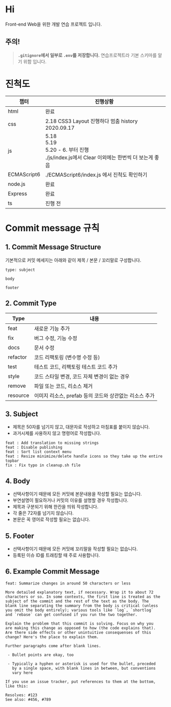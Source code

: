 # Hi

Front-end Web을 위한 개발 연습 프로젝트 입니다.

## 주의!

> **`.gitignore`에서 일부로 `.env`를 저장합니다.** 연습프로젝트라 기본 스키마를 알기 위함 입니다.

# 진척도

| 챕터        | 진행상황                                                                                         |
| ----------- | ------------------------------------------------------------------------------------------------ |
| html        | 완료                                                                                             |
| css         | 2.18 CSS3 Layout 진행하다 멈춤 history 2020.09.17                                                |
| js          | 5.18<br> 5.19<br> 5.20 - 6. 부터 진행<br> ./js/index.js에서 Clear 이외에는 한번씩 더 보는게 좋음 |
| ECMAScript6 | ./ECMAScript6/index.js 에서 진척도 확인하기                                                      |
| node.js     | 완료                                                                                             |
| Express     | 완료                                                                                             |
| ts          | 진행 전                                                                                          |

# Commit message 규칙

## 1. Commit Message Structure

기본적으로 커밋 메세지는 아래와 같이 제목 / 본문 / 꼬리말로 구성합니다.

```
type: subject

body

footer
```

## 2. Commit Type

| Type     | 내용                                                   |
| -------- | ------------------------------------------------------ |
| feat     | 새로운 기능 추가                                       |
| fix      | 버그 수정, 기능 수정                                   |
| docs     | 문서 수정                                              |
| refactor | 코드 리팩토링 (변수명 수정 등)                         |
| test     | 테스트 코드, 리팩토링 테스트 코드 추가                 |
| style    | 코드 스타일 변경, 코드 자체 변경이 없는 경우           |
| remove   | 파일 또는 코드, 리소스 제거                            |
| resource | 이미지 리소스, prefab 등의 코드와 상관없는 리소스 추가 |

## 3. Subject

- 제목은 50자를 넘기지 않고, 대문자로 작성하고 마침표를 붙이지 않습니다.
- 과거시제를 사용하지 않고 명령어로 작성합니다.

```
feat : Add translation to missing strings
feat : Disable publishing
feat : Sort list context menu
feat : Resize minimize/delete handle icons so they take up the entire topbar
fix : Fix typo in cleanup.sh file
```

## 4. Body

- 선택사항이기 때문에 모든 커밋에 본문내용을 작성할 필요는 없습니다.
- 부연설명이 필요하거나 커밋의 이유를 설명할 경우 작성합니다.
- 제목과 구분되기 위해 한칸을 띄워 작성합니다.
- 각 줄은 72자를 넘기지 않습니다.
- 본문은 꼭 영어로 작성할 필요는 없습니다.

## 5. Footer

- 선택사항이기 때문에 모든 커밋에 꼬리말을 작성할 필요는 없습니다.
- 등록된 이슈 ID를 트래킹할 때 주로 사용합니다.

## 6. Example Commit Message

```
feat: Summarize changes in around 50 characters or less

More detailed explanatory text, if necessary. Wrap it to about 72
characters or so. In some contexts, the first line is treated as the
subject of the commit and the rest of the text as the body. The
blank line separating the summary from the body is critical (unless
you omit the body entirely); various tools like `log`, `shortlog`
and `rebase` can get confused if you run the two together.

Explain the problem that this commit is solving. Focus on why you
are making this change as opposed to how (the code explains that).
Are there side effects or other unintuitive consequenses of this
change? Here's the place to explain them.

Further paragraphs come after blank lines.

 - Bullet points are okay, too

 - Typically a hyphen or asterisk is used for the bullet, preceded
   by a single space, with blank lines in between, but conventions
   vary here

If you use an issue tracker, put references to them at the bottom,
like this:

Resolves: #123
See also: #456, #789
```
